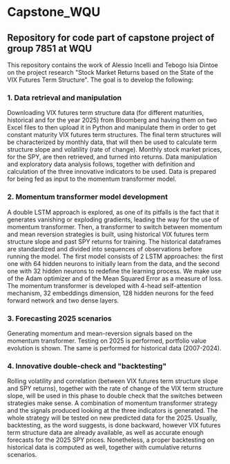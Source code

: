 # Capstone_WQU
## Repository for code part of capstone project of group 7851 at WQU

This repository contains the work of Alessio Incelli and Tebogo Isia Dintoe on the project research "Stock Market Returns based on the State of the VIX Futures Term Structure".
The goal is to develop the following:

### 1. Data retrieval and manipulation
Downloading VIX futures term structure data (for different maturities, historical and for the year 2025) from Bloomberg and having them on two Excel files to then upload it in Python and manipulate them in order to get constant maturity VIX futures term structures. The final term structures will be characterized by monthly data, that will then be used to calculate term structure slope and volatility (rate of change).
Monthly stock market prices, for the SPY, are then retrieved, and turned into returns. Data manipulation and exploratory data analysis follows, together with definition and calculation of the three innovative indicators to be used. Data is prepared for being fed as input to the momentum transformer model.

### 2. Momentum transformer model development
A double LSTM approach is explored, as one of its pitfalls is the fact that it generates vanishing or exploding gradients, leading the way for the use of momentum transformer. Then, a transformer to switch between momentum and mean reversion strategies is built, using historical VIX futures term structure slope and past SPY returns for training. The historical dataframes are standardized and divided into sequences of observations before running the model. The first model consists of 2 LSTM approaches: the first one with 64 hidden neurons to initially learn from the data, and the second one with 32 hidden neurons to redefine the learning process. We make use of the Adam optimizer and of the Mean Squared Error as a measure of loss. The momentum transformer is developed with 4-head self-attention mechanism, 32 embeddings dimension, 128 hidden neurons for the feed forward network and two dense layers.

### 3. Forecasting 2025 scenarios
Generating momentum and mean-reversion signals based on the momentum transformer. Testing on 2025 is performed, portfolio value evolution is shown. The same is performed for historical data (2007-2024).

### 4. Innovative double-check and "backtesting"
Rolling volatility and correlation (between VIX futures term structure slope and SPY returns), together with the rate of change of the VIX term structure slope, will be used in this phase to double check that the switches between strategies make sense. A combination of momentum transformer strategy and the signals produced looking at the three indicators is generated. The whole strategy will be tested on new predicted data for the 2025. Usually, backtesting, as the word suggests, is done backward, however VIX futures term structure data are already available, as well as accurate enough forecasts for the 2025 SPY prices. Nonetheless, a proper backtesting on historical data is computed as well, together with cumulative returns scenarios.
